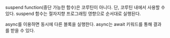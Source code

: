 suspend function(중단 가능한 함수)은 코루틴이 아니다. 단, 코루틴 내에서 사용할 수 있다.
suspend 함수는 절자지향 프로그래밍 영향으로 순서대로 실행된다.

async를 이용하면 동시에 다른 블록을 실행한다.
async는 await 키워드를 통해 결과를 받을 수 있다.
